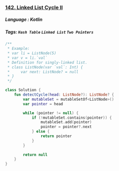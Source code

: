 ### [142. Linked List Cycle II](https://leetcode.com/problems/linked-list-cycle-ii/description/?envType=study-plan&id=level-1)

##### Language : Kotlin

##### Tags: `Hash Table` `Linked List` `Two Pointers`

```kotlin
/**
 * Example:
 * var li = ListNode(5)
 * var v = li.`val`
 * Definition for singly-linked list.
 * class ListNode(var `val`: Int) {
 *     var next: ListNode? = null
 * }
 */

class Solution {
    fun detectCycle(head: ListNode?): ListNode? {
        var mutableSet = mutableSetOf<ListNode>()
        var pointer = head

        while (pointer != null) {
            if (!mutableSet.contains(pointer)) {
                mutableSet.add(pointer)
                pointer = pointer?.next
            } else {
                return pointer
            }
        }
        
        return null
    }
}
```
